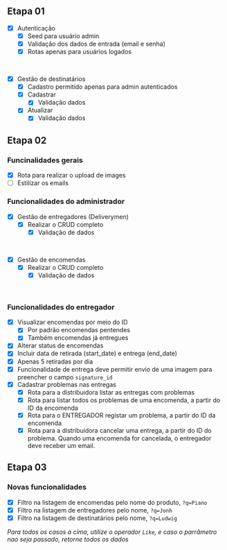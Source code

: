 ## Etapa 01

- [x] Autenticação
	- [x]	Seed para usuário admin
	- [x]	Validação dos dados de entrada (email e senha)
	- [x]	Rotas apenas para usuários logados

</br>

- [x] Gestão de destinatários
	- [x] Cadastro permitido apenas para admin autenticados
	- [x] Cadastrar
		- [x] Validação dados
	- [x] Atualizar
		- [x] Validação dados

## Etapa 02

### Funcinalidades gerais
- [x] Rota para realizar o upload de images
- [ ] Estilizar os emails

### Funcionalidades do administrador
- [x] Gestão de entregadores (Deliverymen)
	- [x] Realizar o CRUD completo
		- [x] Validação de dados
</br>

- [x] Gestão de encomendas
	- [x] Realizar o CRUD completo
		- [x] Validação de dados
</br>

### Funcionalidades do entregador
- [x] Visualizar encomendas por meio do ID
	- [x] Por padrão encomendas pentendes
	- [x] Também encomendas já entregues
- [x] Alterar status de encomendas
 - [x] Incluir data de retirada (start_date) e entrega (end_date)
 - [x] Apenas 5 retiradas por dia
 - [x] Funcionalidade de entrega deve permitir envio de uma imagem para preencher o campo `signature_id`
- [x] Cadastrar problemas nas entregas
	- [x] Rota para a distribuidora listar as entregas com problemas
	- [x] Rota para listar todos os problemas de uma encomenda, a partir do ID da encomenda
	- [x] Rota para o ENTREGADOR registar um problema, a partir do ID da encomenda
	- [x] Rota para a distribuidora cancelar uma entrega, a partir do ID do problema. Quando uma encomenda for cancelada, o entregador deve receber um email.

## Etapa 03

### Novas funcionalidades

- [x] Filtro na listagem de encomendas pelo nome do produto, `?q=Piano`
- [x] Filtro na listagem de entregadores pelo nome, `?q=Jonh`
- [x] Filtro na listagem de destinatários pelo nome, `?q=Ludwig`

_Para todos os casos a cima, utilize o operador `Like`, e caso o parrâmetro nao seja passado, retorne todos os dados_
